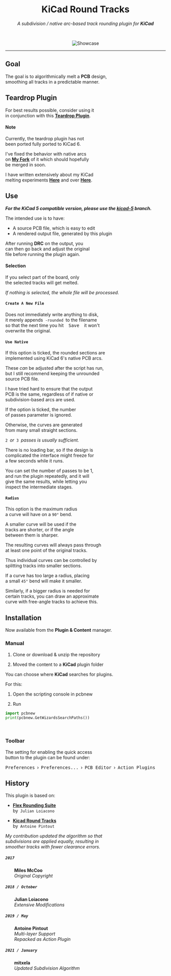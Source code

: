 
<div align = center>

# KiCad Round Tracks

*A subdivision / native arc-based track rounding plugin for* ***KiCad***

<br>

![Showcase]

---

</div>

## Goal

The goal is to algorithmically melt a **PCB** design, <br>
smoothing all tracks in a predictable manner. 

## Teardrop Plugin

For best results possible, consider using it<br>
in conjunction with this **[Teardrop Plugin]**.

#### Note

Currently, the teardrop plugin has not <br>
been ported fully ported to KiCad 6.

I've fixed the behavior with native arcs <br>
on **[My Fork][Mitxela Teardrop]** of it which should hopefully <br>
be merged in soon.

I have written extensively about my KiCad <br>
melting experiments **[Here][Melting A]** and over **[Here][Melting B]**.

## Use

***For the KiCad 5 compatible version, please use the [kicad-5] branch.***

The intended use is to have:

- A source PCB file, which is easy to edit
- A rendered output file, generated by this plugin

After running **DRC** on the output, you <br>
can then go back and adjust the original <br>
file before running the plugin again.

#### Selection

If you select part of the board, only <br>
the selected tracks will get melted.

*If nothing is selected, the whole file will be processed.*

#### `Create A New File`

Does not immediately write anything to disk, <br>
it merely appends `-rounded` to the filename <br>
so that the next time you hit <kbd> Save </kbd> it won't <br>
overwrite the original.

#### `Use Native`

If this option is ticked, the rounded sections are <br>
implemented using KiCad 6's native PCB arcs.

These _can_ be adjusted after the script has run, <br>
but I still recommend keeping the unrounded <br>
source PCB file.

I have tried hard to ensure that the output <br>
PCB is the same, regardless of if native or <br>
subdivision-based arcs are used.

If the option is ticked, the number <br>
of passes parameter is ignored.

Otherwise, the curves are generated<br>
from many small straight sections.

`2` *or* `3` *passes is usually sufficient.*

There is no loading bar, so if the design is <br>
complicated the interface might freeze for <br>
a few seconds while it runs.

You can set the number of passes to be 1, <br>
and run the plugin repeatedly, and it will <br>
give the same results, while letting you <br>
inspect the intermediate stages.


#### `Radius`

This option is the maximum radius <br>
a curve will have on a `90°` bend.

A smaller curve will be used if the <br>
tracks are shorter, or if the angle <br>
between them is sharper.

The resulting curves will always pass through <br>
at least one point of the original tracks.

Thus individual curves can be controlled by <br>
splitting tracks into smaller sections.

If a curve has too large a radius, placing <br>
a small `45°` bend will make it smaller.

Similarly, if a bigger radius is needed for <br>
certain tracks, you can draw an approximate <br>
curve with free-angle tracks to achieve this.

## Installation

Now available from the **Plugin & Content** manager.

### Manual

1. Clone or download & unzip the repository

2. Moved the content to a **KiCad** plugin folder

  You can choose where **KiCad** searches for plugins.
  
  For this:
  
  1. Open the scripting console in pcbnew
  
  2. Run
  
  ```python
  import pcbnew
  print(pcbnew.GetWizardsSearchPaths())
  ```

<br>

### Toolbar

The setting for enabling the quick access <br>
button to the plugin can be found under:

<kbd>Preferences</kbd> › <kbd>Preferences...</kbd> › <kbd>PCB Editor</kbd> › <kbd>Action Plugins</kbd>

## History

This plugin is based on:

- **[Flex Rounding Suite]** <br>
  by `Julian Loiacono` 

- **[Kicad Round Tracks]** <br>
  by `Antoine Pintout`

*My contribution updated the algorithm so that* <br>
*subdivisions are applied equally, resulting in* <br>
*smoother tracks with fewer clearance errors.*

##### `2017`

  **Miles McCoo** <br>
  *Original Copyright*

##### `2018 / October`

  **Julian Loiacono** <br>
  *Extensive Modifications*

##### `2019 / May`

  **Antoine Pintout** <br>
  *Multi-layer Support* <br>
  *Repacked as Action Plugin*

##### `2021 / January`

  **mitxela** <br>
  *Updated Subdivision Algorithm*


<!----------------------------------------------------------------------------->

[Showcase]: https://mitxela.com/img/uploads/sw/kicad/example.png

[Mitxela Teardrop]: https://github.com/mitxela/kicad-teardrops/tree/mitxela/V6.0
[Teardrop Plugin]: https://github.com/NilujePerchut/kicad_scripts

[Melting B]: https://mitxela.com/projects/melting_kicad_2
[Melting A]: https://mitxela.com/projects/melting_kicad

[Flex Rounding Suite]: https://github.com/jcloiacon/flexRoundingSuite
[KiCad Round Tracks]: https://github.com/stimulu/kicad-round-tracks

[kicad-5]: https://github.com/mitxela/kicad-round-tracks/tree/kicad-5
